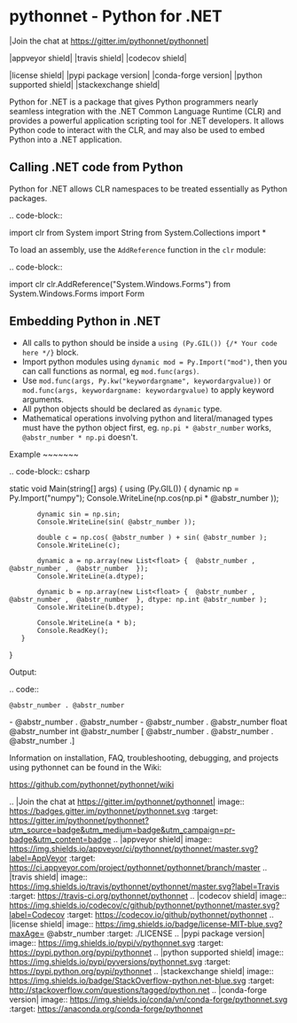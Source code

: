 # pythonnet - Python for .NET

|Join the chat at https://gitter.im/pythonnet/pythonnet|

|appveyor shield| |travis shield| |codecov shield|

|license shield| |pypi package version| |conda-forge version| |python supported shield| |stackexchange shield|

Python for .NET is a package that gives Python programmers nearly seamless integration with the .NET Common Language Runtime (CLR) and provides a powerful application scripting tool for .NET developers. It allows Python code to interact with the CLR, and may also be used to embed Python into a .NET application.

## Calling .NET code from Python

Python for .NET allows CLR namespaces to be treated essentially as Python packages.

.. code-block::

import clr from System import String from System.Collections import *

To load an assembly, use the `AddReference` function in the `clr` module:

.. code-block::

import clr clr.AddReference("System.Windows.Forms") from System.Windows.Forms import Form

## Embedding Python in .NET

  * All calls to python should be inside a `using (Py.GIL()) {/* Your code here */}` block.
  * Import python modules using `dynamic mod = Py.Import("mod")`, then you can call functions as normal, eg `mod.func(args)`.
  * Use `mod.func(args, Py.kw("keywordargname", keywordargvalue))` or `mod.func(args, keywordargname: keywordargvalue)` to apply keyword arguments.
  * All python objects should be declared as `dynamic` type.
  * Mathematical operations involving python and literal/managed types must have the python object first, eg. `np.pi * @abstr_number` works, `@abstr_number * np.pi` doesn't.



Example ~~~~~~~

.. code-block:: csharp

static void Main(string[] args) { using (Py.GIL()) { dynamic np = Py.Import("numpy"); Console.WriteLine(np.cos(np.pi * @abstr_number ));
    
    
           dynamic sin = np.sin;
           Console.WriteLine(sin( @abstr_number ));
    
           double c = np.cos( @abstr_number ) + sin( @abstr_number );
           Console.WriteLine(c);
    
           dynamic a = np.array(new List<float> {  @abstr_number ,  @abstr_number ,  @abstr_number  });
           Console.WriteLine(a.dtype);
    
           dynamic b = np.array(new List<float> {  @abstr_number ,  @abstr_number ,  @abstr_number  }, dtype: np.int @abstr_number );
           Console.WriteLine(b.dtype);
    
           Console.WriteLine(a * b);
           Console.ReadKey();
       }
    

}

Output:

.. code::
    
    
    @abstr_number . @abstr_number
    

\- @abstr_number . @abstr_number \- @abstr_number . @abstr_number float @abstr_number int @abstr_number [ @abstr_number . @abstr_number . @abstr_number .]

Information on installation, FAQ, troubleshooting, debugging, and projects using pythonnet can be found in the Wiki:

https://github.com/pythonnet/pythonnet/wiki

.. |Join the chat at https://gitter.im/pythonnet/pythonnet| image:: https://badges.gitter.im/pythonnet/pythonnet.svg :target: https://gitter.im/pythonnet/pythonnet?utm_source=badge&utm_medium=badge&utm_campaign=pr-badge&utm_content=badge .. |appveyor shield| image:: https://img.shields.io/appveyor/ci/pythonnet/pythonnet/master.svg?label=AppVeyor :target: https://ci.appveyor.com/project/pythonnet/pythonnet/branch/master .. |travis shield| image:: https://img.shields.io/travis/pythonnet/pythonnet/master.svg?label=Travis :target: https://travis-ci.org/pythonnet/pythonnet .. |codecov shield| image:: https://img.shields.io/codecov/c/github/pythonnet/pythonnet/master.svg?label=Codecov :target: https://codecov.io/github/pythonnet/pythonnet .. |license shield| image:: https://img.shields.io/badge/license-MIT-blue.svg?maxAge= @abstr_number :target: ./LICENSE .. |pypi package version| image:: https://img.shields.io/pypi/v/pythonnet.svg :target: https://pypi.python.org/pypi/pythonnet .. |python supported shield| image:: https://img.shields.io/pypi/pyversions/pythonnet.svg :target: https://pypi.python.org/pypi/pythonnet .. |stackexchange shield| image:: https://img.shields.io/badge/StackOverflow-python.net-blue.svg :target: http://stackoverflow.com/questions/tagged/python.net .. |conda-forge version| image:: https://img.shields.io/conda/vn/conda-forge/pythonnet.svg :target: https://anaconda.org/conda-forge/pythonnet
